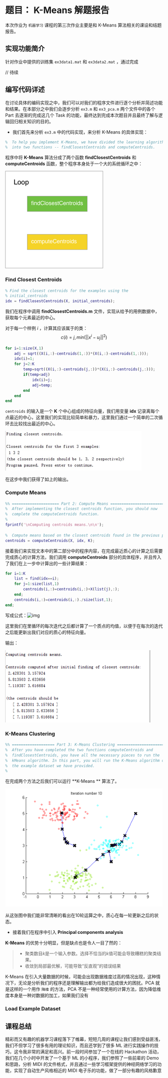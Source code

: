 # 题目： K-Means 解题报告

本次作业为 `机器学习` 课程的第三次作业主要是和 K-Means 算法相关的课设和结题报告。

## 实现功能简介

针对作业中提供的训练集 `ex3data1.mat` 和 `ex3data2.mat` ，通过完成

// 待续

## 编写代码详述

在讨论具体的编码实现之中，我们可以对我们的程序文件进行逐个分析并简述功能和结果。在本部分之中我们会逐步分析 `ex3.m` 和 `ex3_pca.m` 两个文件中的各个 Part 去逐渐的完成这几个 Task 的功能，最终达到完成本次题目并且最终了解与逻辑回归相关知识的目的。

* 我们首先来分析 `ex3.m` 中的代码实现，来分析 K-Means 的具体实现：

``` matlab
%  To help you implement K-Means, we have divided the learning algorithm 
%  into two functions -- findClosestCentroids and computeCentroids.
```

程序中将 **K-Means** 算法分成了两个函数 **findClosestCentroids** 和 **computeCentroids** 函数，整个程序本身处于一个大的系统循环之中：

![pic](./pic1.png)


### Find Closest Centroids

``` matlab
% Find the closest centroids for the examples using the
% initial_centroids
idx = findClosestCentroids(X, initial_centroids);
```

我们在程序中调用 **findClosestCentroids.m** 文件，实现从给予的用例数据中，获取每个元素最近的中心。

对于每一个样例 $i$ ，计算其应该属于的类：
$$
c(i)  = j,min(||x^i −u_j||^2)
$$

``` matlab
for i=1:size(X,1)  
    adj = sqrt((X(i,:)-centroids(1,:))*(X(i,:)-centroids(1,:)));  
    idx(i)=1;  
    for j=2:K  
        temp=sqrt((X(i,:)-centroids(j,:))*(X(i,:)-centroids(j,:)));  
        if(temp<adj)  
            idx(i)=j;  
            adj=temp;  
        end  
    end 
end  
```

`centroids` 的输入是一个 **K** 个中心组成的特征向量，我们用变量 **idx** 记录离每个点最近的中心，这里我们的实现比较简单和暴力，这里我们通过一个简单的二次循环去比较找出最近的中心。

![lfkdsk](./lfkdsk.png)

在这步中我们获得了如上的输出。

### Compute Means

``` matlab
%% ===================== Part 2: Compute Means =========================
%  After implementing the closest centroids function, you should now
%  complete the computeCentroids function.
%
fprintf('\nComputing centroids means.\n\n');

%  Compute means based on the closest centroids found in the previous part.
centroids = computeCentroids(X, idx, K);
```

接着我们来实现文本中的第二部分中的程序内容，在完成最近质心的计算之后需要完成质心的计算方法，我们调用 **computeCentroids** 部分的具体程序，并且传入了我们在上一步中计算出的一些计算结果：

``` matlab
for i=1:K
    list = find(idx==i);
    for j=1:size(list,1)
        centroids(i,:)=centroids(i,:)+X(list(j),:);
    end;
    centroids(i,:)=centroids(i,:)./size(list,1);
end;
```

 写成公式：![img](http://img.blog.csdn.net/20130615224238828)

这里我们在里循环的每次迭代之后都计算了一个质点的均值，以便于在每次的迭代之后能更新出我们对应的质心的特征向量。

输出：

![lfk1](./lfk1.png)

### K-Means Clustering

``` matlab
%% =================== Part 3: K-Means Clustering ======================
%  After you have completed the two functions computeCentroids and
%  findClosestCentroids, you have all the necessary pieces to run the
%  kMeans algorithm. In this part, you will run the K-Means algorithm on
%  the example dataset we have provided. 
%
```

在完成两个方法之后我们可以运行 **K-Means ** 算法了。

![pic2](./Homework3/pic2.bmp)

从这张图中我们能非常清晰的看出在10轮运算之中，质心在每一轮更新之后的状态。

* 接着我们在程序中引入 **Principal components analysis** 

**K-Means** 的优势十分明显，但是缺点也是令人一目了然的：

> * 聚类数目*k*是一个输入参数。选择不恰当的*k*值可能会导致糟糕的聚类结果。
> * 收敛到局部最优解，可能导致“反直观”的错误结果

K-Means 在引入大量数据的时候，可能会出现数据维度过高的情况出现，这种情况下，无论是分析我们的程序还是理解输出都为给我们造成很大的困扰。PCA 就是这样的一个用作 `降维` 的方法，PCA 不是一种经常使用的计算方法，因为降低维度本身是一种对数据的加工，如果我们没有

### Load Example Dataset



## 课程总结

精彩而又有趣的机器学习课程落下了帷幕，短短几周的课程让我们感到受益匪浅，我们不但学习了很多有用的理论知识，而且还学到了很多 ML 进行实践操作的技巧，这令我非常的满足和高兴。前一段时间参加了一个在线的 Hackathon 活动，我们在几个小时中开发了一个基于 ML 的小程序，我们参照了一些前辈的 Demo 和思路，分析 MIDI 的文件格式，并且通过一些学习框架提供的神经网络学习的功能，实现了自动生产风格相近的 MIDI 电子乐的功能，做了一部分有趣的风格歉意